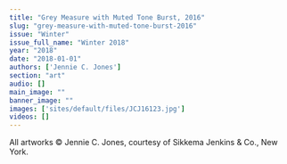 ```yaml
---
title: "Grey Measure with Muted Tone Burst, 2016"
slug: "grey-measure-with-muted-tone-burst-2016"
issue: "Winter"
issue_full_name: "Winter 2018"
year: "2018"
date: "2018-01-01"
authors: ['Jennie C. Jones']
section: "art"
audio: []
main_image: ""
banner_image: ""
images: ['sites/default/files/JCJ16123.jpg']
videos: []
---
```

All artworks © Jennie C. Jones, courtesy of Sikkema Jenkins & Co., New York.

